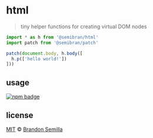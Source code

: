 # html
> tiny helper functions for creating virtual DOM nodes

```js
import * as h from '@semibran/html'
import patch from '@semibran/patch'

patch(document.body, h.body([
  h.p(['hello world!'])
]))
```

## usage
[![npm badge]][npm page]

## license
[MIT](https://opensource.org/licenses/MIT) © [Brandon Semilla](https://git.io/semibran)

[npm page]:  https://npmjs.com/package/@semibran/html
[npm badge]: https://nodei.co/npm/@semibran/html.png?mini
